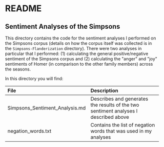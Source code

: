 README
================

Sentiment Analyses of the Simpsons
----------------------------------

This directory contains the code for the sentiment analyses I performed on the Simpsons corpus (details on how the corpus itself was collected is in the `Simpsons-Flanderization` directory). There were two analyses in particular that I performed: (1) calculating the general positive/negative sentiment of the Simpsons corpus and (2) calculating the "anger" and "joy" sentiments of Homer (in comparison to the other family members) across the seasons.

In this directory you will find:

| File                             | Description                                                                         |
|:---------------------------------|:------------------------------------------------------------------------------------|
| Simpsons\_Sentiment\_Analysis.md | Describes and generates the results of the two sentiment analyses I described above |
| negation\_words.txt              | Contains the list of negation words that was used in my analyses                    |
